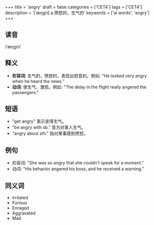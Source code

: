 +++
title = 'angry'
draft = false
categories = ['CET4']
tags = ['CET4']
description = '[ˈæŋgri] a.愤怒的，生气的'
keywords = ['ai words', 'angry']
+++

## 读音
/ˈæŋɡri/

## 释义
- **形容词**: 生气的，愤怒的，表现出怒意的。例如: "He looked very angry when he heard the news."
- **动词**: 使生气，激怒。例如: "The delay in the flight really angered the passengers."

## 短语
- "get angry" 表示变得生气。
- "be angry with sb." 意为对某人生气。
- "angry about sth." 指对某事感到愤怒。

## 例句
- 形容词: "She was so angry that she couldn't speak for a moment."
- 动词: "His behavior angered his boss, and he received a warning."

## 同义词
- Irritated
- Furious
- Enraged
- Aggravated
- Mad
